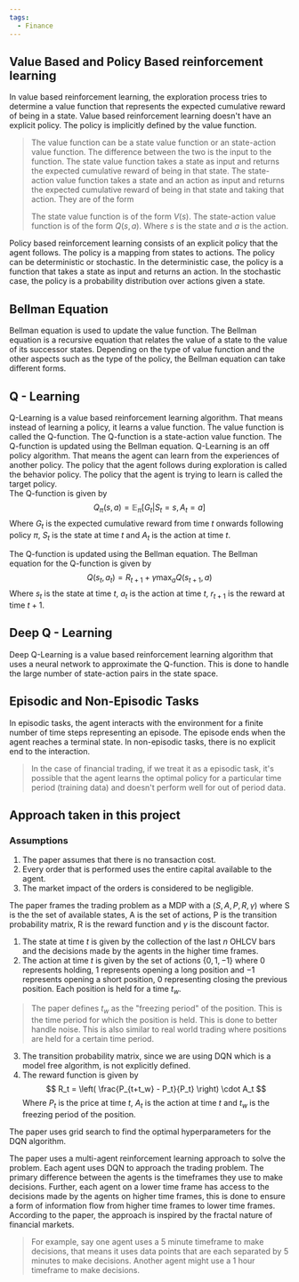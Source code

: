 ```yaml
---
tags:
  - Finance
---
```

## Value Based and Policy Based reinforcement learning
In value based reinforcement learning, the exploration process tries to determine a value function that represents the expected cumulative reward of being in a state. Value based reinforcement learning doesn't have an explicit policy. The policy is implicitly defined by the value function. 
> The value function can be a state value function or an state-action value function. The difference between the two is the input to the function. The state value function takes a state as input and returns the expected cumulative reward of being in that state. The state-action value function takes a state and an action as input and returns the expected cumulative reward of being in that state and taking that action. They are of the form 
>
> The state value function is of the form $V(s)$. The state-action value function is of the form $Q(s,a)$. Where $s$ is the state and $a$ is the action.

Policy based reinforcement learning consists of an explicit policy that the agent follows. The policy is a mapping from states to actions. The policy can be deterministic or stochastic. In the deterministic case, the policy is a function that takes a state as input and returns an action. In the stochastic case, the policy is a probability distribution over actions given a state.  

## Bellman Equation
Bellman equation is used to update the value function. The Bellman equation is a recursive equation that relates the value of a state to the value of its successor states. Depending on the type of value function and the other aspects such as the type of the policy, the Bellman equation can take different forms.

## Q - Learning
Q-Learning is a value based reinforcement learning algorithm. That means instead of learning a policy, it learns a value function. The value function is called the Q-function. The Q-function is a state-action value function. The Q-function is updated using the Bellman equation. Q-Learning is an off policy algorithm. That means the agent can learn from the experiences of another policy. The policy that the agent follows during exploration is called the behavior policy. The policy that the agent is trying to learn is called the target policy.  
The Q-function is given by 
$$ 
Q_\pi (s,a) = \mathbb{E}_\pi [G_t | S_t = s, A_t = a]
$$
Where $G_t$ is the expected cumulative reward from time $t$ onwards following policy $\pi$, $S_t$ is the state at time $t$ and $A_t$ is the action at time $t$.

The Q-function is updated using the Bellman equation. The Bellman equation for the Q-function is given by
$$
Q(s_t, a_t) = R_{t+1} + \gamma \max_{a} Q(s_{t+1}, a)
$$
Where $s_t$ is the state at time $t$, $a_t$ is the action at time $t$, $r_{t+1}$ is the reward at time $t+1$. 

## Deep Q - Learning
Deep Q-Learning is a value based reinforcement learning algorithm that uses a neural network to approximate the Q-function. This is done to handle the large number of state-action pairs in the state space. 

## Episodic and Non-Episodic Tasks
In episodic tasks, the agent interacts with the environment for a finite number of time steps representing an episode. The episode ends when the agent reaches a terminal state. In non-episodic tasks, there is no explicit end to the interaction. 
> In the case of financial trading, if we treat it as a episodic task, it's possible that the agent learns the optimal policy for a particular time period (training data) and doesn't perform well for out of period data.

## Approach taken in this project
### Assumptions
1. The paper assumes that there is no transaction cost. 
2. Every order that is performed uses the entire capital available to the agent.
3. The market impact of the orders is considered to be negligible.

The paper frames the trading problem as a MDP with a $(S, A, P, R, \gamma)$ where S is the the set of available states, A is the set of actions, P is the transition probability matrix, R is the reward function and $\gamma$ is the discount factor. 
1. The state at time $t$ is given by the collection of the last $n$ OHLCV bars and the decisions made by the agents in the higher time frames.
2. The action at time $t$ is given by the set of actions $\{0,1,-1\}$ where $0$ represents holding, $1$ represents opening a long position and $-1$ represents opening a short position, $0$ representing closing the previous position. Each position is held for a time $t_w$.
> The paper defines $t_w$ as the "freezing period" of the position. This is the time period for which the position is held. This is done to better handle noise. This is also similar to real world trading where positions are held for a certain time period.
3. The transition probability matrix, since we are using DQN which is a model free algorithm, is not explicitly defined. 
4. The reward function is given by
$$
R_t = \left( \frac{P_{t+t_w} - P_t}{P_t} \right) \cdot A_t
$$
Where $P_t$ is the price at time $t$, $A_t$ is the action at time $t$ and $t_w$ is the freezing period of the position.

The paper uses grid search to find the optimal hyperparameters for the DQN algorithm. 

The paper uses a multi-agent reinforcement learning approach to solve the problem. Each agent uses DQN to approach the trading problem. The primary difference between the agents is the timeframes they use to make decisions. Further, each agent on a lower time frame has access to the decisions made by the agents on higher time frames, this is done to ensure a form of information flow from higher time frames to lower time frames. According to the paper, the approach is inspired by the fractal nature of financial markets.

> For example, say one agent uses a 5 minute timeframe to make decisions, that means it uses data points that are each separated by 5 minutes to make decisions. Another agent might use a 1 hour timeframe to make decisions. 

